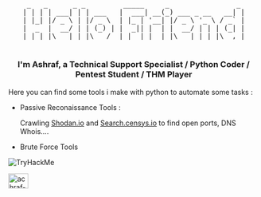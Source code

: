 <pre align="center">
 _   _      _ _         _____     _                _ 
| | | | ___| | | ___   |  ___| __(_) ___ _ __   __| |
| |_| |/ _ \ | |/ _ \  | |_ | '__| |/ _ \ '_ \ / _` |
|  _  |  __/ | | (_) | |  _|| |  | |  __/ | | | (_| |
|_| |_|\___|_|_|\___/  |_|  |_|  |_|\___|_| |_|\__,_|
</pre>

<h1></h1>

<h3 align="center">I'm Ashraf, a Technical Support Specialist / Python Coder / Pentest Student / THM Player</h3>
<p> Here you can find some tools i make with python to automate some tasks :
<ul>
 <li> Passive Reconaissance Tools : <p>Crawling <a href="Shodan.io">Shodan.io</a> and <a href="search.censys.io">Search.censys.io</a> to find open ports, DNS Whois....</p></li>
 <li> Brute Force Tools</li>
</ul>
</p>

<img align="center" src="https://tryhackme-badges.s3.amazonaws.com/Marbati.png" alt="TryHackMe">




<a href="https://linkedin.com/in/achraf-marbati" rel="nofollow"><img align="center" src="https://raw.githubusercontent.com/rahuldkjain/github-profile-readme-generator/master/src/images/icons/Social/linked-in-alt.svg" alt="achraf-marbati" height="30" width="40" style="max-width: 100%;"></a>


